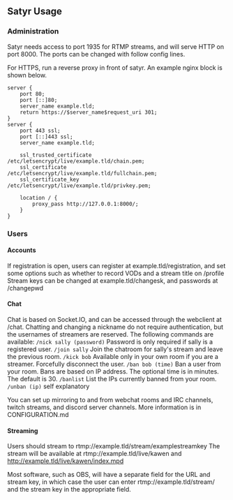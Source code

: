 ## Satyr Usage

### Administration
Satyr needs access to port 1935 for RTMP streams, and will serve HTTP on port 8000. The ports can be changed with follow config lines.

For HTTPS, run a reverse proxy in front of satyr. An example nginx block is shown below.
```
server {
    port 80;
    port [::]80;
    server_name example.tld;
    return https://$server_name$request_uri 301;
}
server {
    port 443 ssl;
    port [::]443 ssl;
    server_name example.tld;

    ssl_trusted_certificate   /etc/letsencrypt/live/example.tld/chain.pem;
    ssl_certificate               /etc/letsencrypt/live/example.tld/fullchain.pem;
    ssl_certificate_key        /etc/letsencrypt/live/example.tld/privkey.pem;

    location / {
        proxy_pass http://127.0.0.1:8000/;
    }
}
```

### Users

#### Accounts
If registration is open, users can register at example.tld/registration, and set some options such as whether to record VODs and a stream title on /profile
Stream keys can be changed at example.tld/changesk, and passwords at /changepwd

#### Chat
Chat is based on Socket.IO, and can be accessed through the webclient at /chat.
Chatting and changing a nickname do not require authentication, but the usernames of streamers are reserved.
The following commands are available:
`/nick sally (password)` Password is only required if sally is a registered user.
`/join sally` Join the chatroom for sally's stream and leave the previous room.
`/kick bob` Available only in your own room if you are a streamer. Forcefully disconnect the user.
`/ban bob (time)` Ban a user from your room. Bans are based on IP address. The optional time is in minutes. The default is 30.
`/banlist` List the IPs currently banned from your room.
`/unban (ip)` self explanatory

You can set up mirroring to and from webchat rooms and IRC channels, twitch streams, and discord server channels.
More information is in CONFIGURATION.md

#### Streaming
Users should stream to rtmp://example.tld/stream/examplestreamkey
The stream will be available at rtmp://example.tld/live/kawen and http://example.tld/live/kawen/index.mpd

Most software, such as OBS, will have a separate field for the URL and stream key, in which case the user can enter rtmp://example.tld/stream/ and the stream key in the appropriate field.
